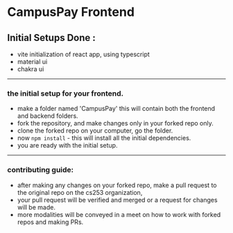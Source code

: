 # CampusPay Frontend

## Initial Setups Done :
* vite initialization of react app, using typescript
* material ui
* chakra ui

---
###  the initial setup for your frontend.
* make a folder named 'CampusPay' this will contain both the frontend and backend folders.
* fork the repository, and make changes only in your forked repo only.
* clone the forked repo on your computer, go the folder.
* now `npm install` - this will install all the initial dependencies.
* you are ready with the initial setup.

---
### contributing guide:
* after making any changes on your forked repo, make a pull request to the original repo on the cs253 organization,
* your pull request will be verified and merged or a request for changes will be made.
* more modalities will be conveyed in a meet on how to work with forked repos and making PRs.
